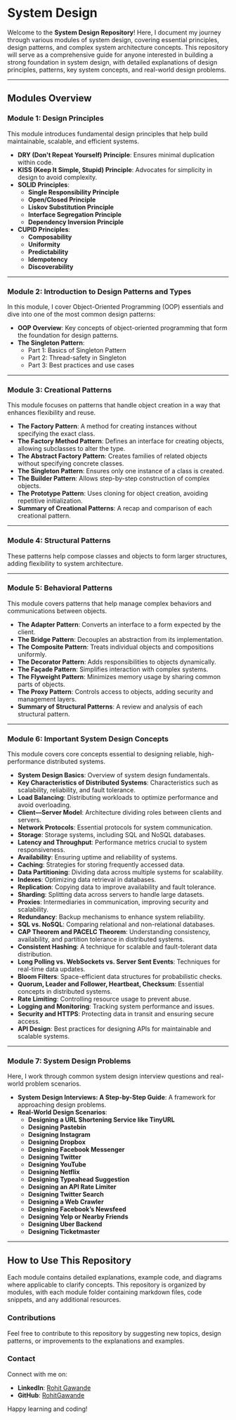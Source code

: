 # System Design  

Welcome to the **System Design Repository**! Here, I document my journey through various modules of system design, covering essential principles, design patterns, and complex system architecture concepts. This repository will serve as a comprehensive guide for anyone interested in building a strong foundation in system design, with detailed explanations of design principles, patterns, key system concepts, and real-world design problems.

---

## Modules Overview

### Module 1: Design Principles
This module introduces fundamental design principles that help build maintainable, scalable, and efficient systems.

- **DRY (Don't Repeat Yourself) Principle**: Ensures minimal duplication within code.
- **KISS (Keep It Simple, Stupid) Principle**: Advocates for simplicity in design to avoid complexity.
- **SOLID Principles**:
  - **Single Responsibility Principle**
  - **Open/Closed Principle**
  - **Liskov Substitution Principle**
  - **Interface Segregation Principle**
  - **Dependency Inversion Principle**
- **CUPID Principles**:
  - **Composability**
  - **Uniformity**
  - **Predictability**
  - **Idempotency**
  - **Discoverability**

---

### Module 2: Introduction to Design Patterns and Types
In this module, I cover Object-Oriented Programming (OOP) essentials and dive into one of the most common design patterns:

- **OOP Overview**: Key concepts of object-oriented programming that form the foundation for design patterns.
- **The Singleton Pattern**:
  - Part 1: Basics of Singleton Pattern
  - Part 2: Thread-safety in Singleton
  - Part 3: Best practices and use cases

---

### Module 3: Creational Patterns
This module focuses on patterns that handle object creation in a way that enhances flexibility and reuse.

- **The Factory Pattern**: A method for creating instances without specifying the exact class.
- **The Factory Method Pattern**: Defines an interface for creating objects, allowing subclasses to alter the type.
- **The Abstract Factory Pattern**: Creates families of related objects without specifying concrete classes.
- **The Singleton Pattern**: Ensures only one instance of a class is created.
- **The Builder Pattern**: Allows step-by-step construction of complex objects.
- **The Prototype Pattern**: Uses cloning for object creation, avoiding repetitive initialization.
- **Summary of Creational Patterns**: A recap and comparison of each creational pattern.

---

### Module 4: Structural Patterns
These patterns help compose classes and objects to form larger structures, adding flexibility to system architecture.

---

### Module 5: Behavioral Patterns
This module covers patterns that help manage complex behaviors and communications between objects.

- **The Adapter Pattern**: Converts an interface to a form expected by the client.
- **The Bridge Pattern**: Decouples an abstraction from its implementation.
- **The Composite Pattern**: Treats individual objects and compositions uniformly.
- **The Decorator Pattern**: Adds responsibilities to objects dynamically.
- **The Façade Pattern**: Simplifies interaction with complex systems.
- **The Flyweight Pattern**: Minimizes memory usage by sharing common parts of objects.
- **The Proxy Pattern**: Controls access to objects, adding security and management layers.
- **Summary of Structural Patterns**: A review and analysis of each structural pattern.

---

### Module 6: Important System Design Concepts
This module covers core concepts essential to designing reliable, high-performance distributed systems.

- **System Design Basics**: Overview of system design fundamentals.
- **Key Characteristics of Distributed Systems**: Characteristics such as scalability, reliability, and fault tolerance.
- **Load Balancing**: Distributing workloads to optimize performance and avoid overloading.
- **Client—Server Model**: Architecture dividing roles between clients and servers.
- **Network Protocols**: Essential protocols for system communication.
- **Storage**: Storage systems, including SQL and NoSQL databases.
- **Latency and Throughput**: Performance metrics crucial to system responsiveness.
- **Availability**: Ensuring uptime and reliability of systems.
- **Caching**: Strategies for storing frequently accessed data.
- **Data Partitioning**: Dividing data across multiple systems for scalability.
- **Indexes**: Optimizing data retrieval in databases.
- **Replication**: Copying data to improve availability and fault tolerance.
- **Sharding**: Splitting data across servers to handle large datasets.
- **Proxies**: Intermediaries in communication, improving security and scalability.
- **Redundancy**: Backup mechanisms to enhance system reliability.
- **SQL vs. NoSQL**: Comparing relational and non-relational databases.
- **CAP Theorem and PACELC Theorem**: Understanding consistency, availability, and partition tolerance in distributed systems.
- **Consistent Hashing**: A technique for scalable and fault-tolerant data distribution.
- **Long Polling vs. WebSockets vs. Server Sent Events**: Techniques for real-time data updates.
- **Bloom Filters**: Space-efficient data structures for probabilistic checks.
- **Quorum, Leader and Follower, Heartbeat, Checksum**: Essential concepts in distributed systems.
- **Rate Limiting**: Controlling resource usage to prevent abuse.
- **Logging and Monitoring**: Tracking system performance and issues.
- **Security and HTTPS**: Protecting data in transit and ensuring secure access.
- **API Design**: Best practices for designing APIs for maintainable and scalable systems.

---

### Module 7: System Design Problems
Here, I work through common system design interview questions and real-world problem scenarios.

- **System Design Interviews: A Step-by-Step Guide**: A framework for approaching design problems.
- **Real-World Design Scenarios**:
  - **Designing a URL Shortening Service like TinyURL**
  - **Designing Pastebin**
  - **Designing Instagram**
  - **Designing Dropbox**
  - **Designing Facebook Messenger**
  - **Designing Twitter**
  - **Designing YouTube**
  - **Designing Netflix**
  - **Designing Typeahead Suggestion**
  - **Designing an API Rate Limiter**
  - **Designing Twitter Search**
  - **Designing a Web Crawler**
  - **Designing Facebook’s Newsfeed**
  - **Designing Yelp or Nearby Friends**
  - **Designing Uber Backend**
  - **Designing Ticketmaster**

---

## How to Use This Repository
Each module contains detailed explanations, example code, and diagrams where applicable to clarify concepts. This repository is organized by modules, with each module folder containing markdown files, code snippets, and any additional resources.

### Contributions
Feel free to contribute to this repository by suggesting new topics, design patterns, or improvements to the explanations and examples.

### Contact
Connect with me on:
- **LinkedIn**: [Rohit Gawande](https://www.linkedin.com/in/rohit-singh-b079192a9/)
- **GitHub**: [RohitGawande](https://leetcode.com/u/ROHIT_GAWANDE/)

Happy learning and coding!
